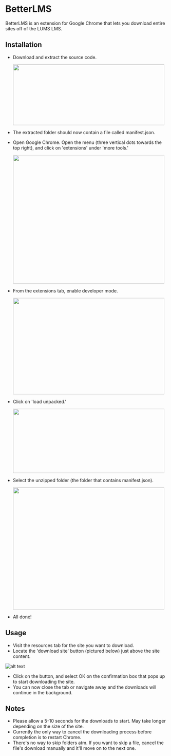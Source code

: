 # BetterLMS

BetterLMS is an extension for Google Chrome that lets you download entire sites off of the LUMS LMS.

## Installation
* Download and extract the source code.

  <img src="https://i.imgur.com/m59UWyE.jpeg" width="471" height="189" />

* The extracted folder should now contain a file called manifest.json.

* Open Google Chrome. Open the menu (three vertical dots towards the top right), and click on 'extensions' under 'more tools.'

  <img src="https://i.imgur.com/wE3FWR5.jpg" width="471" height="400" />

* From the extensions tab, enable developer mode.

  <img src="https://i.imgur.com/1O5YhON.jpg" width="471" height="300" />

* Click on 'load unpacked.'

  <img src="https://i.imgur.com/FOQmdA1.jpg" width="471" height="200" />

* Select the unzipped folder (the folder that contains manifest.json).

  <img src="https://i.imgur.com/QY1c82X.jpg" width="471" height="380" />
  
* All done!


## Usage
* Visit the resources tab for the site you want to download.
* Locate the 'download site' button (pictured below) just above the site content.

![alt text](https://i.imgur.com/08OEx46.png)

* Click on the button, and select OK on the confirmation box that pops up to start downloading the site.
* You can now close the tab or navigate away and the downloads will continue in the background.

## Notes
* Please allow a 5-10 seconds for the downloads to start. May take longer depending on the size of the site.
* Currently the only way to cancel the downloading process before completion is to restart Chrome.
* There's no way to skip folders atm. If you want to skip a file, cancel the file's download manually and it'll move on to the next one.
